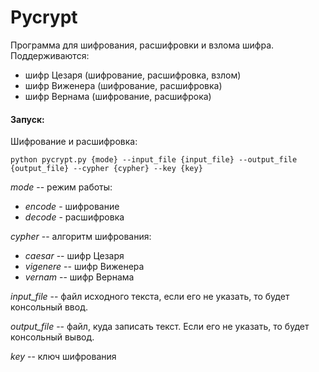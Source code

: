 # Pycrypt

Программа для шифрования, расшифровки и взлома шифра. 
Поддерживаются: 
- шифр Цезаря (шифрование, расшифровка, взлом)
- шифр Виженера (шифрование, расшифровка)
- шифр Вернама (шифрование, расшифрока)

#### Запуск:
Шифрование и расшифровка:
```
python pycrypt.py {mode} --input_file {input_file} --output_file {output_file} --cypher {cypher} --key {key}
```

_mode_ -- режим работы:
- _encode_ - шифрование
- _decode_ - расшифровка

_cypher_  -- алгоритм шифрования:
- _caesar_ -- шифр Цезаря
- _vigenere_ -- шифр Виженера
- _vernam_ -- шифр Вернама

_input_file_ -- файл исходного текста, если его не указать, то будет консольный ввод.

_output_file_ -- файл, куда записать текст. Если его не указать, то будет консольный вывод. 

_key_ -- ключ шифрования